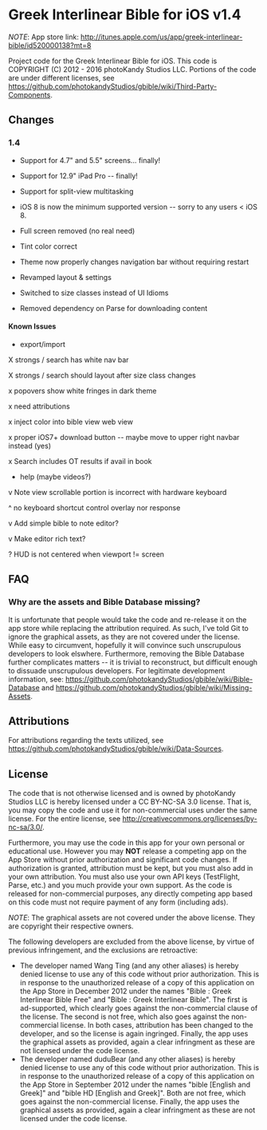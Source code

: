 # Greek Interlinear Bible for iOS v1.4

*NOTE*: App store link: http://itunes.apple.com/us/app/greek-interlinear-bible/id520000138?mt=8

Project code for the Greek Interlinear Bible for iOS. This code is COPYRIGHT (C) 2012 - 2016 photoKandy Studios LLC.
Portions of the code are under different licenses, see https://github.com/photokandyStudios/gbible/wiki/Third-Party-Components.

## Changes 

### 1.4

 * Support for 4.7" and 5.5" screens... finally!

 * Support for 12.9" iPad Pro -- finally!

 * Support for split-view multitasking

 * iOS 8 is now the minimum supported version -- sorry to any users < iOS 8.

 * Full screen removed (no real need)

 * Tint color correct

 * Theme now properly changes navigation bar without requiring restart

 * Revamped layout & settings

 * Switched to size classes instead of UI Idioms

 * Removed dependency on Parse for downloading content


#### Known Issues

 - export/import

 X strongs / search has white nav bar

 X strongs / search should layout after size class changes

 x popovers show white fringes in dark theme

 x need attributions

 x inject color into bible view web view

 x proper iOS7+ download button -- maybe move to upper right navbar instead (yes)

 x Search includes OT results if avail in book

 - help (maybe videos?)



 v Note view scrollable portion is incorrect with hardware keyboard

 ^ no keyboard shortcut control overlay nor response

 v Add simple bible to note editor?

 v Make editor rich text?

 ? HUD is not centered when viewport != screen


## FAQ

### Why are the assets and Bible Database missing?

It is unfortunate that people would take the code and re-release it on the app store while replacing the attribution required. As such, I've told Git to ignore the graphical assets, as they are not covered under the license. While easy to circumvent, hopefully it will convince such unscrupulous developers to look elswhere. Furthermore, removing the Bible Database further complicates matters -- it is trivial to reconstruct, but difficult enough to dissuade unscrupulous developers. For legitimate development information, see: https://github.com/photokandyStudios/gbible/wiki/Bible-Database and https://github.com/photokandyStudios/gbible/wiki/Missing-Assets.

## Attributions

For attributions regarding the texts utilized, see https://github.com/photokandyStudios/gbible/wiki/Data-Sources.

## License

The code that is not otherwise licensed and is owned by photoKandy Studios LLC is hereby
licensed under a CC BY-NC-SA 3.0 license. That is, you may copy the code and use it for 
non-commercial uses under the same license. For the entire license, see http://creativecommons.org/licenses/by-nc-sa/3.0/.

Furthermore, you may use the code in this app for your own personal or educational use. However you may **NOT** release a competing app on the App Store without prior authorization and significant code changes. If authorization is granted, attribution must be kept, but you must also add in your own attribution. You must also use your own API keys (TestFlight, Parse, etc.) and you much provide your own support. As the code is released for non-commercial purposes, any directly competing app based on this code must not require payment of any form (including ads).

*NOTE*: The graphical assets are not covered under the above license. They are copyright their respective owners.

The following developers are excluded from the above license, by virtue of previous infringement, and the exclusions are retroactive:

 * The developer named Wang Ting (and any other aliases) is hereby denied license to use any of this code without prior authorization. This is in response to the unauthorized release of a copy of this application on the App Store in December 2012 under the names "Bible : Greek Interlinear Bible Free" and "Bible : Greek Interlinear Bible". The first is ad-supported, which clearly goes against the non-commercial clause of the license. The second is not free, which also goes against the non-commercial license. In both cases, attribution has been changed to the developer, and so the license is again ingringed. Finally, the app uses the graphical assets as provided, again a clear infringment as these are not licensed under the code license.
 * The developer named duduBear (and any other aliases) is hereby denied license to use any of this code without prior authorization. This is in response to the unauthorized release of a copy of this application on the App Store in September 2012 under the names "bible [English and Greek]" and "bible HD [English and Greek]". Both are not free, which goes against the non-commercial license. Finally, the app uses the graphical assets as provided, again a clear infringment as these are not licensed under the code license.

